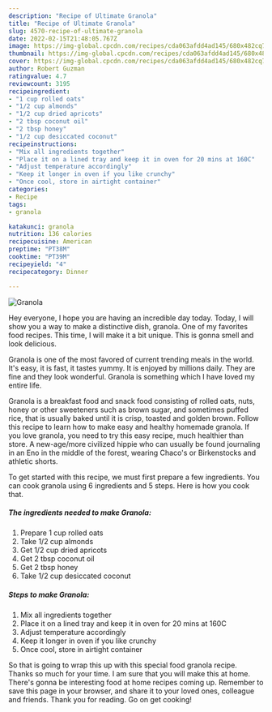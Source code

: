 ```yaml
---
description: "Recipe of Ultimate Granola"
title: "Recipe of Ultimate Granola"
slug: 4570-recipe-of-ultimate-granola
date: 2022-02-15T21:48:05.767Z
image: https://img-global.cpcdn.com/recipes/cda063afdd4ad145/680x482cq70/granola-recipe-main-photo.jpg
thumbnail: https://img-global.cpcdn.com/recipes/cda063afdd4ad145/680x482cq70/granola-recipe-main-photo.jpg
cover: https://img-global.cpcdn.com/recipes/cda063afdd4ad145/680x482cq70/granola-recipe-main-photo.jpg
author: Robert Guzman
ratingvalue: 4.7
reviewcount: 3195
recipeingredient:
- "1 cup rolled oats"
- "1/2 cup almonds"
- "1/2 cup dried apricots"
- "2 tbsp coconut oil"
- "2 tbsp honey"
- "1/2 cup desiccated coconut"
recipeinstructions:
- "Mix all ingredients together"
- "Place it on a lined tray and keep it in oven for 20 mins at 160C"
- "Adjust temperature accordingly"
- "Keep it longer in oven if you like crunchy"
- "Once cool, store in airtight container"
categories:
- Recipe
tags:
- granola

katakunci: granola 
nutrition: 136 calories
recipecuisine: American
preptime: "PT38M"
cooktime: "PT39M"
recipeyield: "4"
recipecategory: Dinner

---
```



![Granola](https://img-global.cpcdn.com/recipes/cda063afdd4ad145/680x482cq70/granola-recipe-main-photo.jpg)

Hey everyone, I hope you are having an incredible day today. Today, I will show you a way to make a distinctive dish, granola. One of my favorites food recipes. This time, I will make it a bit unique. This is gonna smell and look delicious.

Granola is one of the most favored of current trending meals in the world. It's easy, it is fast, it tastes yummy. It is enjoyed by millions daily. They are fine and they look wonderful. Granola is something which I have loved my entire life.

Granola is a breakfast food and snack food consisting of rolled oats, nuts, honey or other sweeteners such as brown sugar, and sometimes puffed rice, that is usually baked until it is crisp, toasted and golden brown. Follow this recipe to learn how to make easy and healthy homemade granola. If you love granola, you need to try this easy recipe, much healthier than store. A new-age/more civilized hippie who can usually be found journaling in an Eno in the middle of the forest, wearing Chaco&#39;s or Birkenstocks and athletic shorts.


To get started with this recipe, we must first prepare a few ingredients. You can cook granola using 6 ingredients and 5 steps. Here is how you cook that.

<!--inarticleads1-->

##### The ingredients needed to make Granola:

1. Prepare 1 cup rolled oats
1. Take 1/2 cup almonds
1. Get 1/2 cup dried apricots
1. Get 2 tbsp coconut oil
1. Get 2 tbsp honey
1. Take 1/2 cup desiccated coconut




<!--inarticleads2-->

##### Steps to make Granola:

1. Mix all ingredients together
1. Place it on a lined tray and keep it in oven for 20 mins at 160C
1. Adjust temperature accordingly
1. Keep it longer in oven if you like crunchy
1. Once cool, store in airtight container




So that is going to wrap this up with this special food granola recipe. Thanks so much for your time. I am sure that you will make this at home. There's gonna be interesting food at home recipes coming up. Remember to save this page in your browser, and share it to your loved ones, colleague and friends. Thank you for reading. Go on get cooking!
